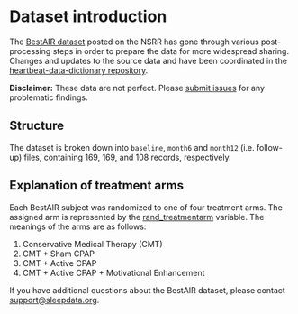 # Dataset introduction

The [BestAIR dataset](:files_path:/datasets) posted on the NSRR has gone through various post-processing steps in order to prepare the data for more widespread sharing. Changes and updates to the source data and have been coordinated in the [heartbeat-data-dictionary repository](https://github.com/sleepepi/bestair-data-dictionary).

**Disclaimer:** These data are not perfect. Please [submit issues](https://github.com/sleepepi/bestair-data-dictionary/issues) for any problematic findings.

## Structure

The dataset is broken down into `baseline`, `month6` and `month12` (i.e. follow-up) files, containing 169, 169, and 108 records, respectively.

## Explanation of treatment arms

Each BestAIR subject was randomized to one of four treatment arms. The assigned arm is represented by the [rand_treatmentarm](https://sleepdata.org/datasets/bestair/variables/rand_treatmentarm) variable. The meanings of the arms are as follows:

1. Conservative Medical Therapy (CMT)
2. CMT + Sham CPAP
3. CMT + Active CPAP
4. CMT + Active CPAP + Motivational Enhancement

If you have additional questions about the BestAIR dataset, please contact <a href="mailto:support@sleepdata.org">support@sleepdata.org</a>.
